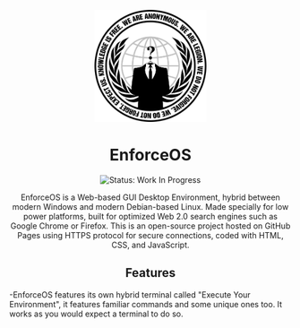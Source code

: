 

<p align="center">
  <img src="media/repo-logo.png" width="200">
  <p align="center"></p>
  <h1 align="center">EnforceOS</h1>
  <p align="center">
    <!-- Status indicator -->
    <img src="https://img.shields.io/badge/Status-Updating-yellow" alt="Status: Work In Progress">
  </p>
  <p align="center">EnforceOS is a Web-based GUI Desktop Environment, hybrid between modern Windows and modern Debian-based Linux. Made specially for low power platforms, built for optimized Web 2.0 search engines such as Google Chrome or Firefox. This is an open-source project hosted on GitHub Pages using HTTPS protocol for secure connections, coded with HTML, CSS, and JavaScript.
  </p>

  <h2 align="center">Features</h2>

  -EnforceOS features its own hybrid terminal called "Execute Your Environment", it features familiar commands and some unique ones too. It works as you would expect a terminal to do so.
</p>
